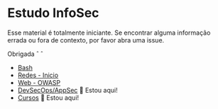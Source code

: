 # Estudo InfoSec

Esse material é totalmente iniciante. Se encontrar alguma informação errada ou fora de contexto, por favor abra uma issue.

Obrigada ˆ ˆ

- [Bash](https://rayanepimentel.github.io/InfoSec-iniciante/bash/bash.html)
- [Redes - Inicio](https://rayanepimentel.github.io/InfoSec-iniciante/redes/redes-iniciante/start.html) 
- [Web - OWASP](https://rayanepimentel.github.io/InfoSec-iniciante/OWASP/owasp.html)
- [DevSecOps/AppSec](https://rayanepimentel.github.io/InfoSec-iniciante/devSecOps/) :pushpin: Estou aqui!
- [Cursos](https://rayanepimentel.github.io/InfoSec-iniciante/cursos/) :pushpin: Estou aqui!
